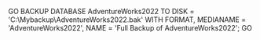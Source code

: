 GO
BACKUP DATABASE AdventureWorks2022
TO DISK = 'C:\Mybackup\AdventureWorks2022.bak'
WITH FORMAT, MEDIANAME = 'AdventureWorks2022',
NAME = 'Full Backup of AdventureWorks2022';
GO
